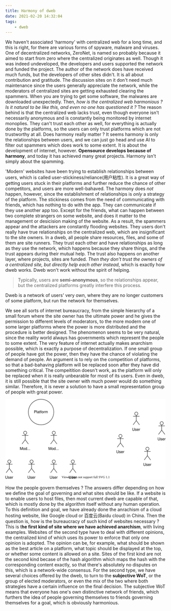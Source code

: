 ```yaml
---
title: Harmony of dweb
date: 2021-02-20 14:32:04
tags:
    - dweb
---
```


We haven't associated 'harmony' with centralized web for a long time, and this is right, for there are various forms of spyware, malware and viruses. One of decentralized networks, ZeroNet, is named so probably because it aimed to start from zero where the centralized originates as well. Though it was indeed undeveloped, the developers and users supported the network and funded the project. The author of the network does have received much funds, but the developers of other sites didn't. It is all about contribution and gratitude. The discussion sites on it don't need much maintenance since the users generally appreciate the network, while the moderators of centralized sites are getting exhausted clearing the spammers. When you are trying to get some software, the malwares are downloaded unexpectedly. Then, *how is the centralized web harmonious ? Is it natural to be like this, and even no one has questioned it ?* The reason behind is that the centralized web lacks trust, even though everyone isn't necessarily anonymous and is constantly being monitored by internet monoplies. They can't trust each other as well, for everything is actually done by the platforms, so the users can only trust platforms which are not trustworthy at all. Does harmony really matter ? It seems harmony is only the relationships between users, and we can just go head and use AI to filter out spammers which does work to some extent. It is about the development of internet, however. **Opensource develops because of harmony**, and today it has achieved many great projects. Harmony isn't simply about the spamming. 

'Modern' websites have been trying to establish relationships between users, which is called user-stickiness/reliance(用户粘性). It is a great way of getting users stuck in their platforms and further reduce the chance of other competitors, and users are more well-bahaved. The harmony does *not* happen, however, since the establishment of relationships is *only* a strategy of the platform. The stickiness comes from the need of communicating with friends, which has nothing to do with the app. They can communicate if they use another app too. Except for the friends, what can happen between two complete strangers on some website, and does it matter to the management or desicision making of the website. As a result, the spammers appear and the attackers are constantly flooding websites. They users don't really have true relationships on the centralized web, which are insignificant to the site owners. In a dweb, all people share resources, files, and some of them are site runners. They trust each other and have relationships as long as they use the network, which happens because they share things, and the trust appears during their mutual help. The trust also happens on another layer, where projects, sites are funded. *Then they don't trust the owners of a centralized site, but directly help each other instead*, which is exactly how dweb works. Dweb won't work without the spirit of helping.

> Typically, users are **semi-anonymous**, so the relationships appear, but the centralized platforms greatly interfere this process.

Dweb is a network of users' very own, where they are no longer customers of some platform, but run the network for themselves.

We see all sorts of internet bureaucracy, from the simple hierarchy of a small forum where the site owner has the ultimate power and he gives the permission to different levels of moderators, to the more modern one of some larger platforms where the power is more distributed and the procedure is better designed. The phenomenon seems to be very natural, since the reality world always has governments which represent the people to some extent. The very feature of internet actually makes anarchism possible, which is exactly a purpose of decentralization. If one small group of people have got the power, then they have the chance of violating the demand of people. An argument is to rely on the competition of platforms, so that a bad-bahaving platform will be replaced soon after they have did something critical. The compeitition doesn't work, as the platform will only be replaced when it is really unbearable for most of its users. Even in dweb, it is still possible that the site owner with much power would do something similar. Therefore, it is never a solution to have a small representation group of people with great power. 

![](./har.drawio.svg)

How the people govern themselves ? The answers differ depending on how we define the goal of governing and what sites should be like. If a website is to enable users to host files, then most current dweb are capable of that, which is mostly done by the algorithm itself without any human operation. To this definition and goal, we have already done the anrachism of a cloud hosting website, like Google cloud or 百度云(Baidu cloud) in China. Then the question is, how is the bureaucracy of such kind of websites necessary ? This is t**he first kind of site where we have achieved anarchism**, with living examples. Websites of the second type have to deal with different opinions, the centralized kind of which uses its power to enforce that only one opinion is adopted. The opinion can be, for example, what should be shown as the best article on a platform, what topic should be displayed at the top, or whether some content is allowed on a site. Sites of the first kind are not the second kind becase of the hash algorithm which maps the hash with the corresponding content exactly, so that there's absolutely no disputes on this, which is a network-wide consensus. For the second type, we have several choices offered by the dweb, to turn to the **subjective WoT**, or the group of elected moderators, or even the mix of the two where both strategies have a certain influence on the final decision. The subjective WoT means that everyone has one's own distinctive network of friends, which furthers the idea of people governing themselves to friends governing themselves for a goal, which is obviously harmonious.